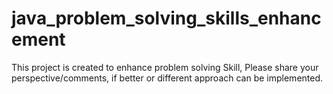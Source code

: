 # java_problem_solving_skills_enhancement

This project is created to enhance problem solving Skill,
Please share your perspective/comments, if better or different approach can be implemented. 
